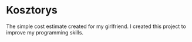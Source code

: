 # Kosztorys
The simple cost estimate created for my girlfriend.
I created this project to improve my programming skills.
